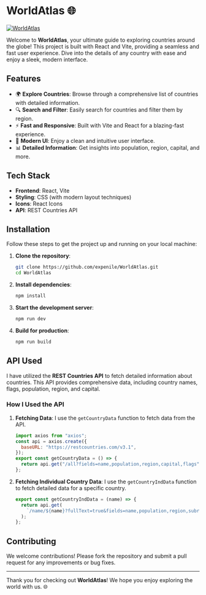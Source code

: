 # WorldAtlas 🌐

[![WorldAtlas](https://github.com/user-attachments/assets/a80b704f-72d8-4f50-a583-3947d143ea5d)](https://world-atlas-tau.vercel.app/)


Welcome to **WorldAtlas**, your ultimate guide to exploring countries around the globe! This project is built with React and Vite, providing a seamless and fast user experience. Dive into the details of any country with ease and enjoy a sleek, modern interface.

## Features

- 🌍 **Explore Countries**: Browse through a comprehensive list of countries with detailed information.
- 🔍 **Search and Filter**: Easily search for countries and filter them by region.
- ⚡ **Fast and Responsive**: Built with Vite and React for a blazing-fast experience.
- 🎨 **Modern UI**: Enjoy a clean and intuitive user interface.
- 📊 **Detailed Information**: Get insights into population, region, capital, and more.

## Tech Stack

- **Frontend**: React, Vite
- **Styling**: CSS (with modern layout techniques)
- **Icons**: React Icons
- **API**: REST Countries API

## Installation

Follow these steps to get the project up and running on your local machine:

1. **Clone the repository**:
    ```bash
    git clone https://github.com/expenile/WorldAtlas.git
    cd WorldAtlas
    ```

2. **Install dependencies**:
    ```bash
    npm install
    ```

3. **Start the development server**:
    ```bash
    npm run dev
    ```

4. **Build for production**:
    ```bash
    npm run build
    ```

## API Used

I have utilized the **REST Countries API** to fetch detailed information about countries. This API provides comprehensive data, including country names, flags, population, region, and capital.

### How I Used the API

1. **Fetching Data**: I use the `getCountryData` function to fetch data from the API.
    ```javascript
    import axios from "axios";
    const api = axios.create({
      baseURL: "https://restcountries.com/v3.1",
    });
    export const getCountryData = () => {
      return api.get("/all?fields=name,population,region,capital,flags");
    };
    ```

2. **Fetching Individual Country Data**: I use the `getCountryIndData` function to fetch detailed data for a specific country.
    ```javascript
    export const getCountryIndData = (name) => {
      return api.get(
        `/name/${name}?fullText=true&fields=name,population,region,subregion,capital,tld,currencies,languages,borders,flags`
      );
    };
    ```

## Contributing

We welcome contributions! Please fork the repository and submit a pull request for any improvements or bug fixes.

---

Thank you for checking out **WorldAtlas**! We hope you enjoy exploring the world with us. 🌐